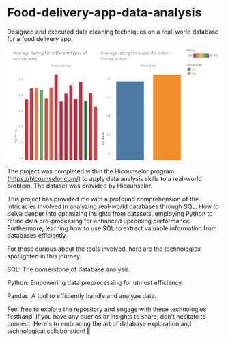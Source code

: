 # Food-delivery-app-data-analysis
Designed and executed data cleaning techniques on a real-world database for a food delivery app.

![Screenshot](food_delivery.png)

The project was completed within the Hicounselor program (https://hicounselor.com/) to apply data analysis skills to a real-world problem. The dataset was provided by Hicounselor.

This project has provided me with a profound comprehension of the intricacies involved in analyzing real-world databases through SQL. How to delve deeper into optimizing insights from datasets, employing Python to refine data pre-processing for enhanced upcoming performance. Furthermore, learning how to use SQL to extract valuable information from databases efficiently.

For those curious about the tools involved, here are the technologies spotlighted in this journey:

SQL: The cornerstone of database analysis.

Python: Empowering data preprocessing for utmost efficiency.

Pandas: A tool to efficiently handle and analyze data.

Feel free to explore the repository and engage with these technologies firsthand. If you have any queries or insights to share, don't hesitate to connect. Here's to embracing the art of database exploration and technological collaboration! 🚀
